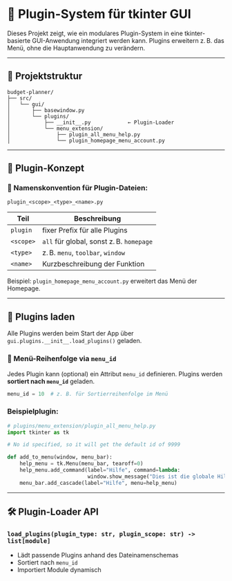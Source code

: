 # 🧩 Plugin-System für tkinter GUI

Dieses Projekt zeigt, wie ein modulares Plugin-System in eine tkinter-basierte GUI-Anwendung integriert werden kann. Plugins erweitern z. B. das Menü, ohne die Hauptanwendung zu verändern.

---

## 📁 Projektstruktur

```plaintext
budget-planner/
├── src/
│   └── gui/
│       ├── basewindow.py
│       └── plugins/
│           ├── __init__.py            ← Plugin-Loader
│           └── menu_extension/
│               ├── plugin_all_menu_help.py
│               └── plugin_homepage_menu_account.py
```

---

## 🔌 Plugin-Konzept

### 🔧 Namenskonvention für Plugin-Dateien:

```plaintext
plugin_<scope>_<type>_<name>.py
```

| Teil         | Beschreibung                               |
|--------------|--------------------------------------------|
| `plugin`     | fixer Prefix für alle Plugins              |
| `<scope>`    | `all` für global, sonst z. B. `homepage`   |
| `<type>`     | z. B. `menu`, `toolbar`, `window`          |
| `<name>`     | Kurzbeschreibung der Funktion              |

Beispiel: `plugin_homepage_menu_account.py` erweitert das Menü der Homepage.

---

## 📂 Plugins laden

Alle Plugins werden beim Start der App über `gui.plugins.__init__.load_plugins()` geladen.

### 🔢 Menü-Reihenfolge via `menu_id`
Jedes Plugin kann (optional) ein Attribut `menu_id` definieren. Plugins werden **sortiert nach `menu_id`** geladen.

```python
menu_id = 10  # z. B. für Sortierreihenfolge im Menü
```

### Beispielplugin:
```python
# plugins/menu_extension/plugin_all_menu_help.py
import tkinter as tk

# No id specified, so it will get the default id of 9999

def add_to_menu(window, menu_bar):
    help_menu = tk.Menu(menu_bar, tearoff=0)
    help_menu.add_command(label="Hilfe", command=lambda:
                          window.show_message("Dies ist die globale Hilfe."))
    menu_bar.add_cascade(label="Hilfe", menu=help_menu)

```

---

## 🛠 Plugin-Loader API

### `load_plugins(plugin_type: str, plugin_scope: str) -> list[module]`

- Lädt passende Plugins anhand des Dateinamenschemas
- Sortiert nach `menu_id`
- Importiert Module dynamisch